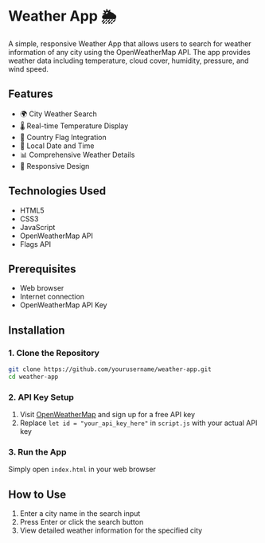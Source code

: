# Weather App 🌦️

A simple, responsive Weather App that allows users to search for weather information of any city using the OpenWeatherMap API. The app provides weather data including temperature, cloud cover, humidity, pressure, and wind speed.

## Features
- 🌍 City Weather Search
- 🌡️ Real-time Temperature Display
- 🚩 Country Flag Integration
- 📅 Local Date and Time
- 📊 Comprehensive Weather Details
- 📱 Responsive Design


## Technologies Used
- HTML5
- CSS3
- JavaScript
- OpenWeatherMap API
- Flags API

## Prerequisites
- Web browser
- Internet connection
- OpenWeatherMap API Key

## Installation

### 1. Clone the Repository
```bash
git clone https://github.com/yourusername/weather-app.git
cd weather-app
```

### 2. API Key Setup
1. Visit [OpenWeatherMap](https://openweathermap.org/) and sign up for a free API key
2. Replace `let id = "your_api_key_here"` in `script.js` with your actual API key

### 3. Run the App
Simply open `index.html` in your web browser

## How to Use
1. Enter a city name in the search input
2. Press Enter or click the search button
3. View detailed weather information for the specified city


